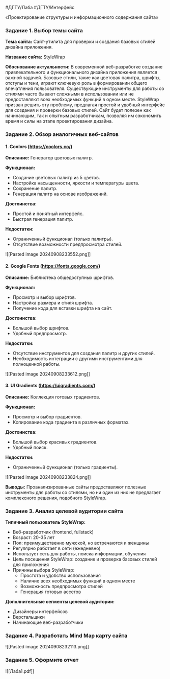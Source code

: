 #ДГТУ/Лаба #ДГТУ/Интерфейс 

«Проектирование структуры и информационного содержания сайта»
### Задание 1. Выбор темы сайта
**Тема сайта:** Сайт-утилита для проверки и создания базовых стилей дизайна приложения.

**Название сайта:** StyleWrap

**Обоснование актуальности:** 
	В современной веб-разработке создание привлекательного и функционального дизайна приложения является важной задачей. Базовые стили, такие как цветовая палитра, шрифты, отступы и тени, играют ключевую роль в формировании общего впечатления пользователя.
	Существующие инструменты для работы со стилями часто бывают сложными в использовании или не предоставляют всех необходимых функций в одном месте. StyleWrap призван решить эту проблему, предлагая простой и удобный интерфейс для создания и проверки базовых стилей.
	Сайт будет полезен как начинающим, так и опытным разработчикам, позволяя им сэкономить время и силы на этапе проектирования дизайна.
### Задание 2. Обзор аналогичных веб-сайтов

#### **1. Coolors (https://coolors.co/)**

**Описание:** Генератор цветовых палитр.

**Функционал:**
* Создание цветовых палитр из 5 цветов.
* Настройка насыщенности, яркости и температуры цвета.
* Сохранение палитр.
*  Генерация палитр на основе изображений.

**Достоинства:**
*  Простой и понятный интерфейс.
* Быстрая генерация палитр.

**Недостатки:**
* Ограниченный функционал (только палитры).
* Отсутствие возможности предпросмотра стилей.


![[Pasted image 20240908233552.png]]

#### **2. Google Fonts (https://fonts.google.com/)**

**Описание:**  Библиотека общедоступных шрифтов.

**Функционал:** 
* Просмотр и выбор шрифтов.
* Настройка размера и стиля шрифта.
* Получение кода для вставки шрифта на сайт.

**Достоинства:** 
* Большой выбор шрифтов.
* Удобный предпросмотр.

**Недостатки:**
* Отсутствие инструментов для создания палитр и других стилей.
* Необходимость интеграции с другими инструментами для полноценной работы.

![[Pasted image 20240908233612.png]]

#### **3. UI Gradients (https://uigradients.com/)**

**Описание:**  Коллекция готовых градиентов.

**Функционал:** 
* Просмотр и выбор градиентов.
* Копирование кода градиента в различных форматах.

**Достоинства:**
*  Большой выбор красивых градиентов.
*  Удобный поиск.

**Недостатки:**
*  Ограниченный функционал (только градиенты).

![[Pasted image 20240908233824.png]]


**Выводы:** 
Проанализированные сайты предоставляют полезные инструменты для работы со стилями, но ни один из них не предлагает комплексного решения, подобного StyleWrap. 
### Задание 3. Анализ целевой аудитории сайта

**Типичный пользователь StyleWrap:**
* Веб-разработчик (frontend, fullstack)
* Возраст: 20-35 лет
* Пол: преимущественно мужской, но встречаются и женщины
* Регулярно работает в сети (ежедневно)
* Использует сеть для работы, поиска информации, обучения
* Цель посещения StyleWrap: создание и проверка  базовых стилей для приложения
* Причины выбора StyleWrap:
    *  Простота и удобство использования
    *  Наличие всех необходимых функций в одном месте
    *  Возможность предпросмотра стилей
    *  Генерация готовых ассетов

**Дополнительные сегменты целевой аудитории:**
* Дизайнеры интерфейсов
* Верстальщики
* Начинающие веб-разработчики

### Задание 4. Разработать Mind Map карту сайта
![[Pasted image 20240908232113.png]]
### Задание 5. Оформите отчет
![[Лаба1.pdf]]